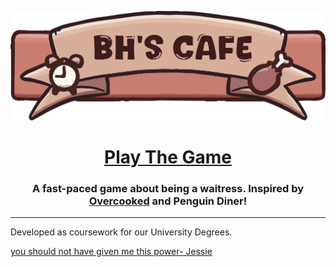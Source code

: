 <p align="center">
    <img src="logo.png">
</p>

<h1 align="center">
    <a href="https://msmendham.itch.io/blahajs-cafe">Play The Game</a>
</h3>

<h3 align="center">
    A fast-paced game about being a waitress. Inspired by <a href="https://store.steampowered.com/app/448510/Overcooked/">Overcooked</a> and Penguin Diner!
</h3>

<hr />

Developed as coursework for our University Degrees.

[you should not have given me this power- Jessie](blahaj.md)
